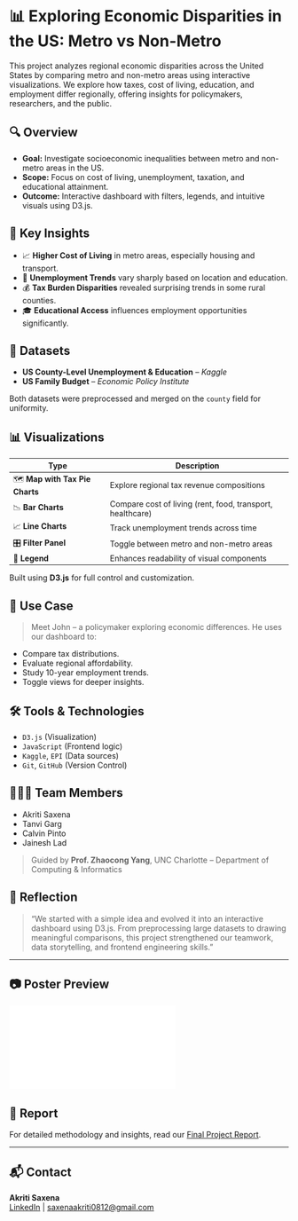 # 📊 Exploring Economic Disparities in the US: Metro vs Non-Metro

This project analyzes regional economic disparities across the United States by comparing metro and non-metro areas using interactive visualizations. We explore how taxes, cost of living, education, and employment differ regionally, offering insights for policymakers, researchers, and the public.

## 🔍 Overview

- **Goal:** Investigate socioeconomic inequalities between metro and non-metro areas in the US.
- **Scope:** Focus on cost of living, unemployment, taxation, and educational attainment.
- **Outcome:** Interactive dashboard with filters, legends, and intuitive visuals using D3.js.

## 🧠 Key Insights

- 📈 **Higher Cost of Living** in metro areas, especially housing and transport.
- 💼 **Unemployment Trends** vary sharply based on location and education.
- 💰 **Tax Burden Disparities** revealed surprising trends in some rural counties.
- 🎓 **Educational Access** influences employment opportunities significantly.

## 📁 Datasets

- **US County-Level Unemployment & Education** – *Kaggle*
- **US Family Budget** – *Economic Policy Institute*

Both datasets were preprocessed and merged on the `county` field for uniformity.

## 📊 Visualizations

| Type | Description |
|------|-------------|
| 🗺️ **Map with Tax Pie Charts** | Explore regional tax revenue compositions |
| 📉 **Bar Charts** | Compare cost of living (rent, food, transport, healthcare) |
| 📈 **Line Charts** | Track unemployment trends across time |
| 🎛️ **Filter Panel** | Toggle between metro and non-metro areas |
| 🎨 **Legend** | Enhances readability of visual components |

Built using **D3.js** for full control and customization.

## 🧪 Use Case

> Meet John – a policymaker exploring economic differences. He uses our dashboard to:
- Compare tax distributions.
- Evaluate regional affordability.
- Study 10-year employment trends.
- Toggle views for deeper insights.

## 🛠️ Tools & Technologies

- `D3.js` (Visualization)
- `JavaScript` (Frontend logic)
- `Kaggle`, `EPI` (Data sources)
- `Git`, `GitHub` (Version Control)

## 🧑‍🤝‍🧑 Team Members

- Akriti Saxena  
- Tanvi Garg  
- Calvin Pinto  
- Jainesh Lad

> Guided by **Prof. Zhaocong Yang**, UNC Charlotte – Department of Computing & Informatics

## 🔮 Reflection

> “We started with a simple idea and evolved it into an interactive dashboard using D3.js. From preprocessing large datasets to drawing meaningful comparisons, this project strengthened our teamwork, data storytelling, and frontend engineering skills.”

---

## 📷 Poster Preview

![Poster](./VA_Team13_Poster-1.pdf) <!-- Update path if needed -->

## 📝 Report

For detailed methodology and insights, read our [Final Project Report](./Team%2013_Final%20Project%20_Report-1.pdf).

---

## 📬 Contact

**Akriti Saxena**  
[LinkedIn](https://www.linkedin.com/in/akritisaxena08) | saxenaakriti0812@gmail.com  
